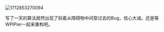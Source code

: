 ![1712853270094](https://github.com/EliteInnovators/todo/assets/79248548/f5fcf8b9-4032-4a33-9d45-f3ea70371ff6)

写了一天的算法居然出现了斜着从障碍物中间穿过去的Bug，信心大减。还是等WPIPier一起来重构吧。